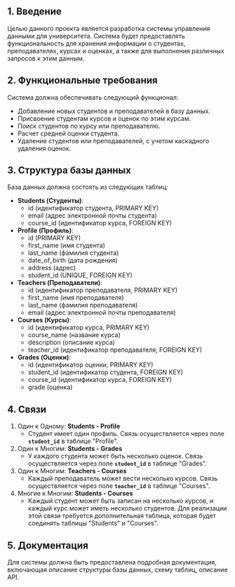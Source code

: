 ## **1. Введение**

Целью данного проекта является разработка системы управления данными для университета. Система будет предоставлять функциональность для хранения информации о студентах, преподавателях, курсах и оценках, а также для выполнения различных запросов к этим данным.

## **2. Функциональные требования**

Система должна обеспечивать следующий функционал:

- Добавление новых студентов и преподавателей в базу данных.
- Присвоение студентам курсов и оценок по этим курсам.
- Поиск студентов по курсу или преподавателю.
- Расчет средней оценки студента.
- Удаление студентов или преподавателей, с учетом каскадного удаления оценок.

## **3. Структура базы данных**

База данных должна состоять из следующих таблиц:

- **Students (Студенты)**:
    - id (идентификатор студента, PRIMARY KEY)
    - email (адрес электронной почты студента)
    - course_id (идентификатор курса, FOREIGN KEY)
- **Profile (Профиль)**:
    - id (PRIMARY KEY)
    - first_name (имя студента)
    - last_name (фамилия студента)
    - date_of_birth (дата рождения)
    - address (адрес)
    - student_id (UNIQUE, FOREIGN KEY)
- **Teachers (Преподаватели)**:
    - id (идентификатор преподавателя, PRIMARY KEY)
    - first_name (имя преподавателя)
    - last_name (фамилия преподавателя)
    - email (адрес электронной почты преподавателя)
- **Courses (Курсы)**:
    - id (идентификатор курса, PRIMARY KEY)
    - course_name (название курса)
    - description (описание курса)
    - teacher_id (идентификатор преподавателя, FOREIGN KEY)
- **Grades (Оценки)**:
    - id (идентификатор оценки, PRIMARY KEY)
    - student_id (идентификатор студента, FOREIGN KEY)
    - course_id (идентификатор курса, FOREIGN KEY)
    - grade (оценка)

## **4. Связи**

1. Один к Одному: **Students - Profile**
    - Студент имеет один профиль. Связь осуществляется через поле **`student_id`** в таблице "Profile".
2. Один к Многим: **Students - Grades**
    - У каждого студента может быть несколько оценок. Связь осуществляется через поле **`student_id`** в таблице "Grades".
3. Один к Многим: **Teachers - Courses**
    - Каждый преподаватель может вести несколько курсов. Связь осуществляется через поле **`teacher_id`** в таблице "Courses".
4. Многие к Многим: **Students - Courses**
    - Каждый студент может быть записан на несколько курсов, и каждый курс может иметь несколько студентов. Для реализации этой связи требуется дополнительная таблица, которая будет соединять таблицы "Students" и "Courses".

## **5. Документация**

Для системы должна быть предоставлена подробная документация, включающая описание структуры базы данных, схему таблиц, описание API.
